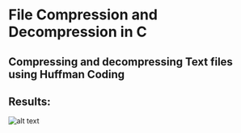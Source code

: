 # File Compression and Decompression in C

## Compressing and decompressing Text files using Huffman Coding

## Results:
![alt text](https://github.com/gurjot93/https://github.com/gurjot93/Compression-and-Decompression/blob/master/Result.png)

